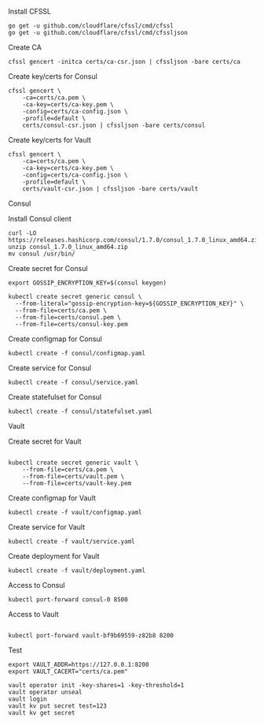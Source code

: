 Install CFSSL
```
go get -u github.com/cloudflare/cfssl/cmd/cfssl
go get -u github.com/cloudflare/cfssl/cmd/cfssljson
```

Create CA
```
cfssl gencert -initca certs/ca-csr.json | cfssljson -bare certs/ca
```

Create key/certs for Consul
```
cfssl gencert \
    -ca=certs/ca.pem \
    -ca-key=certs/ca-key.pem \
    -config=certs/ca-config.json \
    -profile=default \
    certs/consul-csr.json | cfssljson -bare certs/consul
```

Create key/certs for Vault
```
cfssl gencert \
    -ca=certs/ca.pem \
    -ca-key=certs/ca-key.pem \
    -config=certs/ca-config.json \
    -profile=default \
    certs/vault-csr.json | cfssljson -bare certs/vault
```

Consul

Install Consul client
```
curl -LO https://releases.hashicorp.com/consul/1.7.0/consul_1.7.0_linux_amd64.zip
unzip consul_1.7.0_linux_amd64.zip
mv consul /usr/bin/
```

Create secret for Consul

```
export GOSSIP_ENCRYPTION_KEY=$(consul keygen)
```
```
kubectl create secret generic consul \
  --from-literal="gossip-encryption-key=${GOSSIP_ENCRYPTION_KEY}" \
  --from-file=certs/ca.pem \
  --from-file=certs/consul.pem \
  --from-file=certs/consul-key.pem
```

Create configmap for Consul
```
kubectl create -f consul/configmap.yaml
```

Create service for Consul
```
kubectl create -f consul/service.yaml
```

Create statefulset for Consul
```
kubectl create -f consul/statefulset.yaml
```

Vault

Create secret for Vault
```

kubectl create secret generic vault \
    --from-file=certs/ca.pem \
    --from-file=certs/vault.pem \
    --from-file=certs/vault-key.pem
```

Create configmap for Vault
```
kubectl create -f vault/configmap.yaml
```

Create service for Vault
```
kubectl create -f vault/service.yaml
```

Create deployment for Vault
```
kubectl create -f vault/deployment.yaml
```

Access to Consul
```
kubectl port-forward consul-0 8500
```

Access to Vault
```

kubectl port-forward vault-bf9b69559-z82b8 8200
```

Test
```
export VAULT_ADDR=https://127.0.0.1:8200
export VAULT_CACERT="certs/ca.pem" 
```

```
vault operator init -key-shares=1 -key-threshold=1
vault operator unseal
vault login
vault kv put secret test=123
vault kv get secret
```